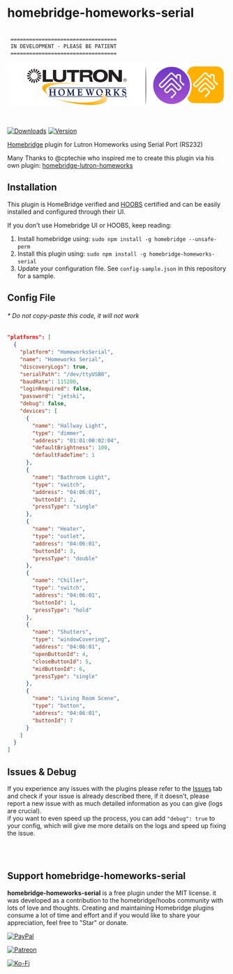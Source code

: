 # homebridge-homeworks-serial

~~~~~~~~~~~~~~~~~~~~~~~~~~~~~~~~~~~ text

 ==================================
 IN DEVELOPMENT - PLEASE BE PATIENT
 ==================================

~~~~~~~~~~~~~~~~~~~~~~~~~~~~~~~~~~~

<img src="branding/lutron_hw_homebridge.png" width="500px">

&nbsp;

[![Downloads](https://img.shields.io/npm/dt/homebridge-homeworks-serial.svg?color=critical)](https://www.npmjs.com/package/homebridge-homeworks-serial)
[![Version](https://img.shields.io/npm/v/homebridge-homeworks-serial)](https://www.npmjs.com/package/homebridge-homeworks-serial)

[Homebridge](https://github.com/nfarina/homebridge) plugin for Lutron Homeworks using Serial Port (RS232)

Many Thanks to @cptechie who inspired me to create this plugin via his own plugin: [homebridge-lutron-homeworks](https://github.com/cptechie/homebridge-lutron-homeworks)

## Installation

This plugin is HomeBridge verified and [HOOBS](https://hoobs.org/?ref=10876) certified and can be easily installed and configured through their UI.

If you don't use Homebridge UI or HOOBS, keep reading:

1. Install homebridge using: `sudo npm install -g homebridge --unsafe-perm`
2. Install this plugin using: `sudo npm install -g homebridge-homeworks-serial`
3. Update your configuration file. See `config-sample.json` in this repository for a sample.

## Config File

###### \* Do not copy-paste this code, it will not work

~~~~~~~~~~~~~~~~~~~~~~~~~~~~~~~~~~~~~ json
"platforms": [
  {
    "platform": "HomeworksSerial",
    "name": "Homeworks Serial",
    "discoveryLogs": true,
    "serialPath": "/dev/ttyUSB0",
    "baudRate": 115200,
    "loginRequired": false,
    "password": "jetski",
    "debug": false,
    "devices": [
      {
        "name": "Hallway Light",
        "type": "dimmer",
        "address": "01:01:00:02:04",
        "defaultBrightness": 100,
        "defaultFadeTime": 1
      },
      {
        "name": "Bathroom Light",
        "type": "switch",
        "address": "04:06:01",
        "buttonId": 2,
        "pressType": "single"
      },
      {
        "name": "Heater",
        "type": "outlet",
        "address": "04:06:01",
        "buttonId": 3,
        "pressType": "double"
      },
      {
        "name": "Chiller",
        "type": "switch",
        "address": "04:06:01",
        "buttonId": 1,
        "pressType": "hold"
      },
      {
        "name": "Shutters",
        "type": "windowCovering",
        "address": "04:06:01",
        "openButtonId": 4,
        "closeButtonId": 5,
        "midButtonId": 6,
        "pressType": "single"
      },
      {
        "name": "Living Room Scene",
        "type": "button",
        "address": "04:06:01",
        "buttonId": 7
      }
    ]
  }
]
~~~~~~~~~~~~~~~~~~~~~~~~~~~~~~~~~~~~~

## Issues & Debug

If you experience any issues with the plugins please refer to the [Issues](https://github.com/nitaybz/homebridge-homeworks-serial/issues) tab and check if your issue is already described there, if it doesn't, please report a new issue with as much detailed information as you can give (logs are crucial).\
if you want to even speed up the process, you can add `"debug": true` to your config, which will give me more details on the logs and speed up fixing the issue.

\
&nbsp;

## Support homebridge-homeworks-serial

**homebridge-homeworks-serial** is a free plugin under the MIT license. it was developed as a contribution to the homebridge/hoobs community with lots of love and thoughts.
Creating and maintaining Homebridge plugins consume a lot of time and effort and if you would like to share your appreciation, feel free to "Star" or donate.

[![PayPal](https://img.shields.io/badge/PayPal-Donate-blue.svg?logo=paypal)](https://www.paypal.me/nitaybz)

[![Patreon](https://img.shields.io/badge/PATREON-Become%20a%20patron-red.svg?logo=patreon)](https://www.patreon.com/nitaybz)

[![Ko-Fi](https://img.shields.io/badge/Ko--Fi-Buy%20me%20a%20coffee-29abe0.svg?logo=ko-fi)](https://ko-fi.com/nitaybz)
